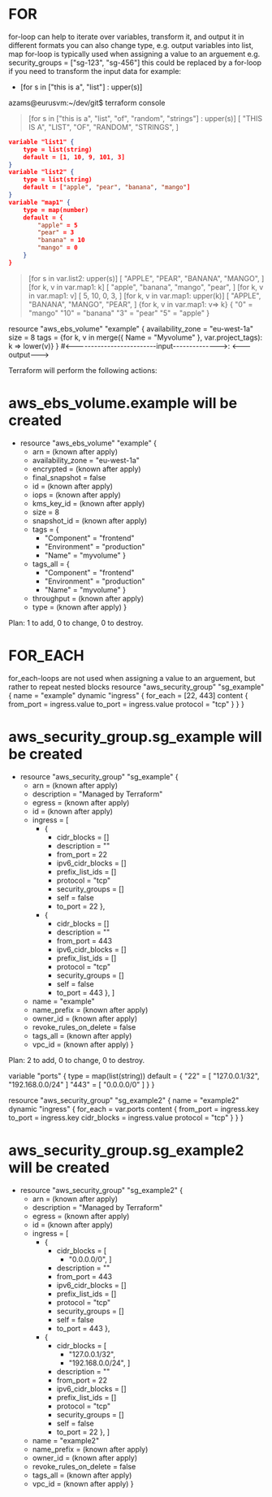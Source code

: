 # FOR
for-loop can help to iterate over variables, transform it, and output it in different formats
you can also change type, e.g. output variables into list, map
for-loop is typically used when assigning a value to an arguement
e.g.
security_groups = ["sg-123", "sg-456"]
this could be replaced by a for-loop if you need to transform the input data
for example:
- [for s in ["this is a", "list"] : upper(s)]


azams@eurusvm:~/dev/git$ terraform console
> [for s in ["this is a", "list", "of", "random", "strings"] : upper(s)]
[
  "THIS IS A",
  "LIST",
  "OF",
  "RANDOM",
  "STRINGS",
]
~~~json
variable "list1" {
    type = list(string)
    default = [1, 10, 9, 101, 3]
}
variable "list2" {
    type = list(string)
    default = ["apple", "pear", "banana", "mango"]
}
variable "map1" {
    type = map(number)
    default = {
        "apple" = 5
        "pear" = 3
        "banana" = 10
        "mango" = 0
    }
}
~~~
> [for s in var.list2: upper(s)]
[
  "APPLE",
  "PEAR",
  "BANANA",
  "MANGO",
]
> [for k, v in var.map1: k]
[
  "apple",
  "banana",
  "mango",
  "pear",
]
> [for k, v in var.map1: v]
[
  5,
  10,
  0,
  3,
]
> [for k, v in var.map1: upper(k)]
[
  "APPLE",
  "BANANA",
  "MANGO",
  "PEAR",
]
> {for k, v in var.map1: v=> k}
{
  "0" = "mango"
  "10" = "banana"
  "3" = "pear"
  "5" = "apple"
}



resource "aws_ebs_volume" "example" {
    availability_zone = "eu-west-1a"
    size = 8
    tags = {for k, v in merge({ Name = "Myvolume" }, var.project_tags): k => lower(v)}
}                      #<-------------------------input-------------->:  <---output--->




Terraform will perform the following actions:

  # aws_ebs_volume.example will be created
  + resource "aws_ebs_volume" "example" {
      + arn               = (known after apply)
      + availability_zone = "eu-west-1a"
      + encrypted         = (known after apply)
      + final_snapshot    = false
      + id                = (known after apply)
      + iops              = (known after apply)
      + kms_key_id        = (known after apply)
      + size              = 8
      + snapshot_id       = (known after apply)
      + tags              = {
          + "Component"   = "frontend"
          + "Environment" = "production"
          + "Name"        = "myvolume"
        }
      + tags_all          = {
          + "Component"   = "frontend"
          + "Environment" = "production"
          + "Name"        = "myvolume"
        }
      + throughput        = (known after apply)
      + type              = (known after apply)
    }

Plan: 1 to add, 0 to change, 0 to destroy.




# FOR_EACH
for_each-loops are not used when assigning a value to an arguement, but rather to repeat nested blocks
resource "aws_security_group" "sg_example" {
    name = "example"
    dynamic "ingress" {
        for_each = [22, 443]
        content {
            from_port = ingress.value
            to_port = ingress.value
            protocol = "tcp"
        }
    }
}

  # aws_security_group.sg_example will be created
  + resource "aws_security_group" "sg_example" {
      + arn                    = (known after apply)
      + description            = "Managed by Terraform"
      + egress                 = (known after apply)
      + id                     = (known after apply)
      + ingress                = [
          + {
              + cidr_blocks      = []
              + description      = ""
              + from_port        = 22
              + ipv6_cidr_blocks = []
              + prefix_list_ids  = []
              + protocol         = "tcp"
              + security_groups  = []
              + self             = false
              + to_port          = 22
            },
          + {
              + cidr_blocks      = []
              + description      = ""
              + from_port        = 443
              + ipv6_cidr_blocks = []
              + prefix_list_ids  = []
              + protocol         = "tcp"
              + security_groups  = []
              + self             = false
              + to_port          = 443
            },
        ]
      + name                   = "example"
      + name_prefix            = (known after apply)
      + owner_id               = (known after apply)
      + revoke_rules_on_delete = false
      + tags_all               = (known after apply)
      + vpc_id                 = (known after apply)
    }

Plan: 2 to add, 0 to change, 0 to destroy.









variable "ports" {
    type = map(list(string))
    default = {
        "22" = [ "127.0.0.1/32", "192.168.0.0/24" ]
        "443" = [ "0.0.0.0/0" ]
    }
}

resource "aws_security_group" "sg_example2" {
    name = "example2"
    dynamic "ingress" {
        for_each = var.ports
        content {
            from_port = ingress.key
            to_port = ingress.key
            cidr_blocks = ingress.value
            protocol = "tcp"
        }
    }
}
 # aws_security_group.sg_example2 will be created
  + resource "aws_security_group" "sg_example2" {
      + arn                    = (known after apply)
      + description            = "Managed by Terraform"
      + egress                 = (known after apply)
      + id                     = (known after apply)
      + ingress                = [
          + {
              + cidr_blocks      = [
                  + "0.0.0.0/0",
                ]
              + description      = ""
              + from_port        = 443
              + ipv6_cidr_blocks = []
              + prefix_list_ids  = []
              + protocol         = "tcp"
              + security_groups  = []
              + self             = false
              + to_port          = 443
            },
          + {
              + cidr_blocks      = [
                  + "127.0.0.1/32",
                  + "192.168.0.0/24",
                ]
              + description      = ""
              + from_port        = 22
              + ipv6_cidr_blocks = []
              + prefix_list_ids  = []
              + protocol         = "tcp"
              + security_groups  = []
              + self             = false
              + to_port          = 22
            },
        ]
      + name                   = "example2"
      + name_prefix            = (known after apply)
      + owner_id               = (known after apply)
      + revoke_rules_on_delete = false
      + tags_all               = (known after apply)
      + vpc_id                 = (known after apply)
    }